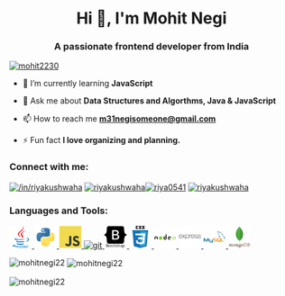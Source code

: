 <!--
Here are some ideas to get you started:

- 🔭 I’m currently working on ...
- 🌱 I’m currently learning ...
- 👯 I’m looking to collaborate on ...
- 🤔 I’m looking for help with ...
- 💬 Ask me about ...
- 📫 How to reach me: ...
- 😄 Pronouns: ...
- ⚡ Fun fact: ...
-->
<h1 align="center">Hi 👋, I'm Mohit Negi</h1>
<h3 align="center">A passionate frontend developer from India</h3>

<p align="left"> <a href="https://twitter.com/mohit2230" target="blank"><img src="https://img.shields.io/twitter/follow/mohit2230?logo=twitter&style=for-the-badge" alt="mohit2230" /></a> </p>

- 🌱 I’m currently learning **JavaScript**

- 💬 Ask me about **Data Structures and Algorthms, Java & JavaScript**

- 📫 How to reach me **<a href="mailto:m31negisomeone@gmail.com">m31negisomeone@gmail.com</a>**

- ⚡ Fun fact **I love organizing and planning.**

<h3 align="left">Connect with me:</h3>
<p align="left">
<a href="https://linkedin.com/in/riyakushwaha" target="blank"><img align="center" src="https://cdn.jsdelivr.net/npm/simple-icons@3.0.1/icons/linkedin.svg" alt="/in/riyakushwaha" height="30" width="40" /></a>
<a href="https://leetcode.com/riyakushwaha/" target="blank"><img align="center" src="https://cdn.jsdelivr.net/npm/simple-icons@3.0.1/icons/leetcode.svg" alt="riyakushwaha" height="30" width="40" /></a><a href="https://twitter.com/riya0541" target="blank"><img align="center" src="https://cdn.jsdelivr.net/npm/simple-icons@3.0.1/icons/twitter.svg" alt="riya0541" height="30" width="40" /></a>
<a href="https://codepen.io/riyakushwaha" target="blank"><img align="center" src="https://cdn.jsdelivr.net/npm/simple-icons@3.0.1/icons/codepen.svg" alt="riyakushwaha" height="30" width="40" /></a>
</p>

<h3 align="left">Languages and Tools:</h3>
<p align="left">
<a href="https://www.java.com" target="_blank"> <img src="https://raw.githubusercontent.com/devicons/devicon/master/icons/java/java-original.svg" alt="java" width="40" height="40"/> </a>
<a href="https://www.python.org" target="_blank"> <img src="https://raw.githubusercontent.com/devicons/devicon/master/icons/python/python-original.svg" alt="python" width="40" height="40"/> </a>
<a href="https://developer.mozilla.org/en-US/docs/Web/JavaScript" target="_blank"> <img src="https://raw.githubusercontent.com/devicons/devicon/master/icons/javascript/javascript-original.svg" alt="javascript" width="40" height="40"/> </a> 
<a href="https://git-scm.com/" target="_blank"> <img src="https://www.vectorlogo.zone/logos/git-scm/git-scm-icon.svg" alt="git" width="40" height="40"/> </a>
<a href="https://getbootstrap.com" target="_blank"> <img src="https://raw.githubusercontent.com/devicons/devicon/master/icons/bootstrap/bootstrap-plain-wordmark.svg" alt="bootstrap" width="40" height="40"/> </a>
<a href="https://www.w3schools.com/css/" target="_blank"> <img src="https://raw.githubusercontent.com/devicons/devicon/master/icons/css3/css3-original-wordmark.svg" alt="css3" width="40" height="40"/> </a> <a href="https://nodejs.org" target="_blank"> <img src="https://raw.githubusercontent.com/devicons/devicon/master/icons/nodejs/nodejs-original-wordmark.svg" alt="nodejs" width="40" height="40"/> </a>
<a href="https://expressjs.com" target="_blank"> <img src="https://raw.githubusercontent.com/devicons/devicon/master/icons/express/express-original-wordmark.svg" alt="express" width="40" height="40"/> </a> 
<a href="https://www.mysql.com/" target="_blank"> <img src="https://raw.githubusercontent.com/devicons/devicon/master/icons/mysql/mysql-original-wordmark.svg" alt="mysql" width="40" height="40"/> </a>
<a href="https://www.mongodb.com/" target="_blank"> <img src="https://raw.githubusercontent.com/devicons/devicon/master/icons/mongodb/mongodb-original-wordmark.svg" alt="mongodb" width="40" height="40"/> </a>
</p>

<p><img align="left" src="https://github-readme-stats.vercel.app/api/top-langs?username=mohitnegi22&show_icons=true&locale=en&layout=compact" alt="mohitnegi22" /></p>

<p>&nbsp;<img align="center" src="https://github-readme-stats.vercel.app/api?username=mohitnegi22&show_icons=true&locale=en" alt="mohitnegi22" /></p>

<p><img align="center" src="https://github-readme-streak-stats.herokuapp.com/?user=mohitnegi22&" alt="mohitnegi22" /></p>
